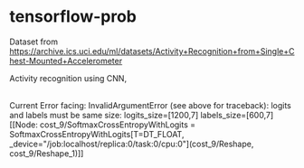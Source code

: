 # tensorflow-prob

Dataset from https://archive.ics.uci.edu/ml/datasets/Activity+Recognition+from+Single+Chest-Mounted+Accelerometer <br>

Activity recognition using CNN,<br><br>

Current Error facing: InvalidArgumentError (see above for traceback): logits and labels must be same size: logits_size=[1200,7] labels_size=[600,7]
	 [[Node: cost_9/SoftmaxCrossEntropyWithLogits = SoftmaxCrossEntropyWithLogits[T=DT_FLOAT, _device="/job:localhost/replica:0/task:0/cpu:0"](cost_9/Reshape, cost_9/Reshape_1)]]
